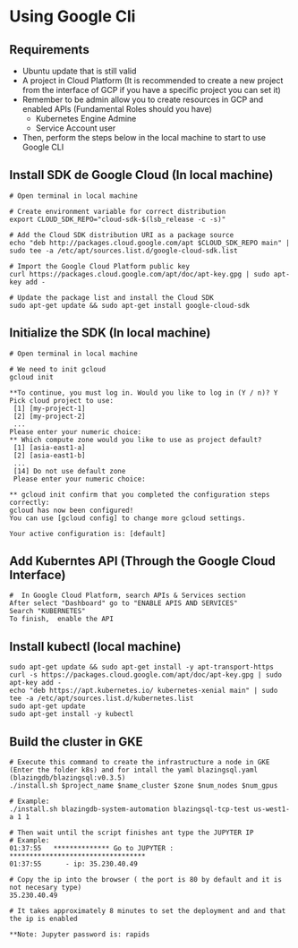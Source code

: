# Using Google Cli
## Requirements
- Ubuntu update  that is still valid
- A project in Cloud Platform (It is recommended to create a new project from the interface of GCP if you have a specific project you can set it)
- Remember to be admin allow you to create resources in GCP and enabled APIs (Fundamental Roles should you  have)
    - Kubernetes Engine Admine
    - Service Account user
- Then, perform the steps below in the local machine to start to use Google CLI


## Install  SDK de Google Cloud (In local machine)

```shell-script
# Open terminal in local machine
 
# Create environment variable for correct distribution
export CLOUD_SDK_REPO="cloud-sdk-$(lsb_release -c -s)"
 
# Add the Cloud SDK distribution URI as a package source
echo "deb http://packages.cloud.google.com/apt $CLOUD_SDK_REPO main" | sudo tee -a /etc/apt/sources.list.d/google-cloud-sdk.list
 
# Import the Google Cloud Platform public key
curl https://packages.cloud.google.com/apt/doc/apt-key.gpg | sudo apt-key add -
 
# Update the package list and install the Cloud SDK
sudo apt-get update && sudo apt-get install google-cloud-sdk
```

## Initialize the SDK (In local machine)

```shell-script
# Open terminal in local machine
 
# We need to init gcloud
gcloud init
 
**To continue, you must log in. Would you like to log in (Y / n)? Y
Pick cloud project to use:
 [1] [my-project-1]
 [2] [my-project-2]
 ...
Please enter your numeric choice:
** Which compute zone would you like to use as project default?
 [1] [asia-east1-a]
 [2] [asia-east1-b]
 ...
 [14] Do not use default zone
 Please enter your numeric choice:
 
** gcloud init confirm that you completed the configuration steps correctly:
gcloud has now been configured!
You can use [gcloud config] to change more gcloud settings.
 
Your active configuration is: [default]
```

## Add Kuberntes API (Through the Google Cloud Interface)

```shell-script
#  In Google Cloud Platform, search APIs & Services section
After select "Dashboard" go to "ENABLE APIS AND SERVICES"
Search "KUBERNETES"
To finish,  enable the API
```

## Install kubectl (local machine)

```shell-script
sudo apt-get update && sudo apt-get install -y apt-transport-https
curl -s https://packages.cloud.google.com/apt/doc/apt-key.gpg | sudo apt-key add -
echo "deb https://apt.kubernetes.io/ kubernetes-xenial main" | sudo tee -a /etc/apt/sources.list.d/kubernetes.list
sudo apt-get update
sudo apt-get install -y kubectl
```

## Build the cluster in GKE

```shell-script
# Execute this command to create the infrastructure a node in GKE (Enter the folder k8s) and for intall the yaml blazingsql.yaml (blazingdb/blazingsql:v0.3.5)
./install.sh $project_name $name_cluster $zone $num_nodes $num_gpus

# Example:
./install.sh blazingdb-system-automation blazingsql-tcp-test us-west1-a 1 1

# Then wait until the script finishes ant type the JUPYTER IP
# Example:
01:37:55   ************** Go to JUPYTER :  **********************************
01:37:55      - ip: 35.230.40.49
 
# Copy the ip into the browser ( the port is 80 by default and it is not necesary type)
35.230.40.49
 
# It takes approximately 8 minutes to set the deployment and and that the ip is enabled

**Note: Jupyter password is: rapids
```